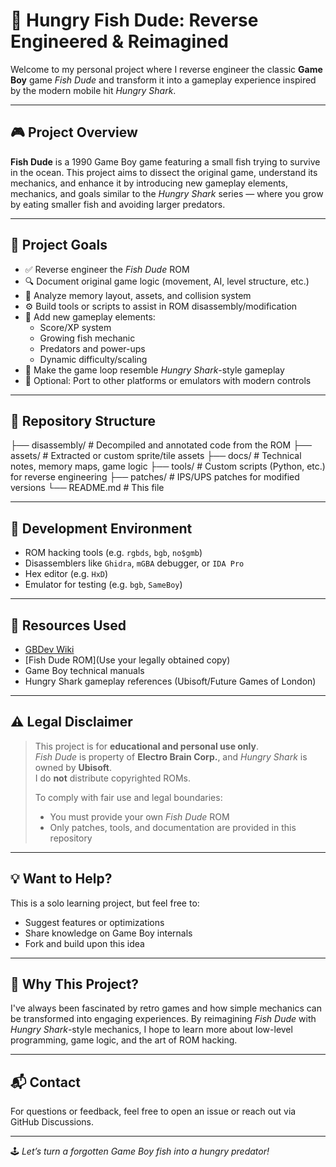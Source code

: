 # 🦈 Hungry Fish Dude: Reverse Engineered & Reimagined

Welcome to my personal project where I reverse engineer the classic **Game Boy** game *Fish Dude* and transform it into a gameplay experience inspired by the modern mobile hit *Hungry Shark*.

---

## 🎮 Project Overview

**Fish Dude** is a 1990 Game Boy game featuring a small fish trying to survive in the ocean. This project aims to dissect the original game, understand its mechanics, and enhance it by introducing new gameplay elements, mechanics, and goals similar to the *Hungry Shark* series — where you grow by eating smaller fish and avoiding larger predators.

---

## 🚧 Project Goals

- ✅ Reverse engineer the *Fish Dude* ROM
- 🔍 Document original game logic (movement, AI, level structure, etc.)
- 🧠 Analyze memory layout, assets, and collision system
- ⚙️ Build tools or scripts to assist in ROM disassembly/modification
- 🎯 Add new gameplay elements:
  - Score/XP system
  - Growing fish mechanic
  - Predators and power-ups
  - Dynamic difficulty/scaling
- 📱 Make the game loop resemble *Hungry Shark*-style gameplay
- 💾 Optional: Port to other platforms or emulators with modern controls

---

## 📂 Repository Structure

├── disassembly/ # Decompiled and annotated code from the ROM
├── assets/ # Extracted or custom sprite/tile assets
├── docs/ # Technical notes, memory maps, game logic
├── tools/ # Custom scripts (Python, etc.) for reverse engineering
├── patches/ # IPS/UPS patches for modified versions
└── README.md # This file

---

## 🧪 Development Environment

- ROM hacking tools (e.g. `rgbds`, `bgb`, `no$gmb`)
- Disassemblers like `Ghidra`, `mGBA` debugger, or `IDA Pro`
- Hex editor (e.g. `HxD`)
- Emulator for testing (e.g. `bgb`, `SameBoy`)

---

## 📖 Resources Used

- [GBDev Wiki](https://gbdev.io)
- [Fish Dude ROM](Use your legally obtained copy)
- Game Boy technical manuals
- Hungry Shark gameplay references (Ubisoft/Future Games of London)

---

## ⚠️ Legal Disclaimer

> This project is for **educational and personal use only**.  
> *Fish Dude* is property of **Electro Brain Corp.**, and *Hungry Shark* is owned by **Ubisoft**.  
> I do **not** distribute copyrighted ROMs.
>
> To comply with fair use and legal boundaries:
> - You must provide your own *Fish Dude* ROM
> - Only patches, tools, and documentation are provided in this repository

---

## 💡 Want to Help?

This is a solo learning project, but feel free to:
- Suggest features or optimizations
- Share knowledge on Game Boy internals
- Fork and build upon this idea

---

## 🧠 Why This Project?

I've always been fascinated by retro games and how simple mechanics can be transformed into engaging experiences. By reimagining *Fish Dude* with *Hungry Shark*-style mechanics, I hope to learn more about low-level programming, game logic, and the art of ROM hacking.

---

## 📬 Contact

For questions or feedback, feel free to open an issue or reach out via GitHub Discussions.

---
🕹️ *Let’s turn a forgotten Game Boy fish into a hungry predator!*
